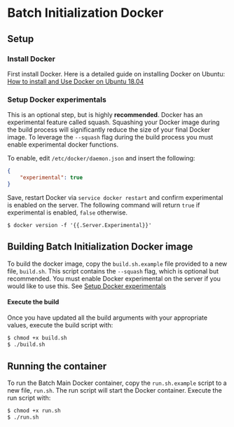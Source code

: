 # Batch Initialization Docker

## Setup

### Install Docker

First install Docker. Here is a detailed guide on installing Docker on Ubuntu: [How to install and Use Docker on Ubuntu 18.04](https://www.digitalocean.com/community/tutorials/how-to-install-and-use-docker-on-ubuntu-18-04)

### Setup Docker experimentals

This is an optional step, but is highly **recommended**. Docker has an experimental feature called squash. Squashing
your Docker image during the build process will significantly reduce the size of your final Docker image. To leverage
the `--squash` flag during the build process you must enable experimental docker functions. 

To enable, edit `/etc/docker/daemon.json` and insert the following:

```json
{
	"experimental": true
}
```

Save, restart Docker via `service docker restart` and confirm experimental is enabled on the server. The following command will return `true` if experimental is enabled, `false` otherwise. 
```
$ docker version -f '{{.Server.Experimental}}'
```

## Building Batch Initialization Docker image

To build the docker image, copy the `build.sh.example` file provided to a new file, `build.sh`. 
This script contains the `--squash` flag, which is optional but recommended. You must enable Docker experimental on the server if you would like to use this. See [Setup Docker experimentals](#Setup-Docker-experimentals)

#### Execute the build

Once you have updated all the build arguments with your appropriate values, execute the build script with:
```bash
$ chmod +x build.sh
$ ./build.sh
```

## Running the container

To run the Batch Main Docker container, copy the `run.sh.example` script to a new file, `run.sh`. The run script will start the Docker container. Execute the run script with:

```bash
$ chmod +x run.sh
$ ./run.sh
```
